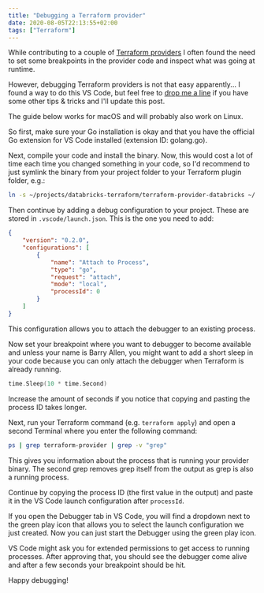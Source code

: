 ```yaml
---
title: "Debugging a Terraform provider"
date: 2020-08-05T22:13:55+02:00
tags: ["Terraform"]
---
```


While contributing to a couple of [Terraform providers](https://github.com/databrickslabs/terraform-provider-databricks) I often found the need to set some breakpoints in the provider code and inspect what was going at runtime.

However, debugging Terraform providers is not that easy apparently... I found a way to do this VS Code, but feel free to [drop me a line](https://twitter.com/s_debruyn) if you have some other tips & tricks and I'll update this post.

The guide below works for macOS and will probably also work on Linux.

So first, make sure your Go installation is okay and that you have the official Go extension for VS Code installed (extension ID: golang.go).

Next, compile your code and install the binary. Now, this would cost a lot of time each time you changed something in your code, so I'd recommend to just symlink the binary from your project folder to your Terraform plugin folder, e.g.:

```sh
ln -s ~/projects/databricks-terraform/terraform-provider-databricks ~/.terraform.d/plugins/terraform-provider-databricks
```

Then continue by adding a debug configuration to your project. These are stored in `.vscode/launch.json`. This is the one you need to add:

```json
{
    "version": "0.2.0",
    "configurations": [
        {
            "name": "Attach to Process",
            "type": "go",
            "request": "attach",
            "mode": "local",
            "processId": 0
        }
    ]
}
```

This configuration allows you to attach the debugger to an existing process.

Now set your breakpoint where you want to debugger to become available and unless your name is Barry Allen, you might want to add a short sleep in your code because you can only attach the debugger when Terraform is already running.

```go
time.Sleep(10 * time.Second)
```

Increase the amount of seconds if you notice that copying and pasting the process ID takes longer.

Next, run your Terraform command (e.g. `terraform apply`) and open a second Terminal where you enter the following command:

```sh
ps | grep terraform-provider | grep -v "grep"
```

This gives you information about the process that is running your provider binary. The second grep removes grep itself from the output as grep is also a running process.

Continue by copying the process ID (the first value in the output) and paste it in the VS Code launch configuration after `processId`.

If you open the Debugger tab in VS Code, you will find a dropdown next to the green play icon that allows you to select the launch configuration we just created. Now you can just start the Debugger using the green play icon.

VS Code might ask you for extended permissions to get access to running processes. After approving that, you should see the debugger come alive and after a few seconds your breakpoint should be hit.

Happy debugging!